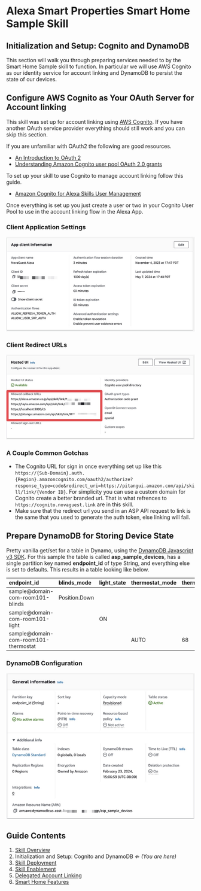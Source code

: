 # Alexa Smart Properties Smart Home Sample Skill

## Initialization and Setup: Cognito and DynamoDB

This section will walk you through preparing services needed to by the Smart Home Sample skill to function. In particular we will use AWS Cognito as our identity service for account linking and DynamoDB to persist the state of our devices.

## Configure AWS Cognito as Your OAuth Server for Account linking

This skill was set up for account linking using [AWS Cognito](https://docs.aws.amazon.com/cognito/latest/developerguide/what-is-amazon-cognito.html). If you have another OAuth service provider everything should still work and you can skip this section.

If you are unfamiliar with OAuth2 the following are good resources.

- [An Introduction to OAuth 2](https://www.digitalocean.com/community/tutorials/an-introduction-to-oauth-2)
- [Understanding Amazon Cognito user pool OAuth 2.0 grants](https://aws.amazon.com/blogs/mobile/understanding-amazon-cognito-user-pool-oauth-2-0-grants/)

To set up your skill to use Cognito to manage account linking follow this guide.

- [Amazon Cognito for Alexa Skills User Management](https://aws.amazon.com/blogs/compute/amazon-cognito-for-alexa-skills-user-management/)

Once everything is set up you just create a user or two in your Cognito User Pool to use in the account linking flow in the Alexa App.

### Client Application Settings

![Cognito Alexa App Settings](./images/asp-sh-sample-cognito-client-info.jpg)

### Client Redirect URLs

![Cognito Alexa App Settings](./images/asp-sh-sample-cognito-redirect-urls.jpg)

### A Couple Common Gotchas

- The Cognito URL for sign in once everything set up like this `https://{Sub-Domain}.auth.{Region}.amazoncognito.com/oauth2/authorize?response_type=code&redirect_uri=https://pitangui.amazon.com/api/skill/link/{Vendor ID}`. For simplicity you can use a custom domain for Cognito create a better branded url. That is what refrences to `https://cognito.novaguest.link` are in this skill.
- Make sure that the redirect url you send in an ASP API request to link is the same that you used to generate the auth token, else linking will fail.

## Prepare DynamoDB for Storing Device State

Pretty vanilla get/set for a table in Dynamo, using the [DynamoDB Javascript v3 SDK](https://docs.aws.amazon.com/AWSJavaScriptSDK/v3/latest/clients/client-dynamodb/index.html). For this sample the table is called **asp_sample_devices**, has a single partition key named **endpoint_id** of type String, and everything else is set to defaults. This results in a table looking like below.

| endpoint_id                          | blinds_mode   | light_state | thermostat_mode | thermostat_temperature |
| :----------------------------------- | :------------ | :---------- | :-------------- | :--------------------- |
| sample@domain-com-room101-blinds     | Position.Down |             |                 |                        |
| sample@domain-com-room101-light      |               | ON          |                 |                        |
| sample@domain-com-room101-thermostat |               |             | AUTO            | 68                     |

### DynamoDB Configuration

![Cognito Alexa App Settings](./images/asp-sh-sample-dynamodb.jpg)

## Guide Contents

1. [Skill Overview](../README.md)
2. Initialization and Setup: Cognito and DynamoDB _&lArr; (You are here)_
3. [Skill Deployment](./2-deployment.md)
4. [Skill Enablement](./3-skill-enablement.md)
5. [Delegated Account Linking](./4-delegated-account-linking.md)
6. [Smart Home Features](./5-smart-home-features.md)
